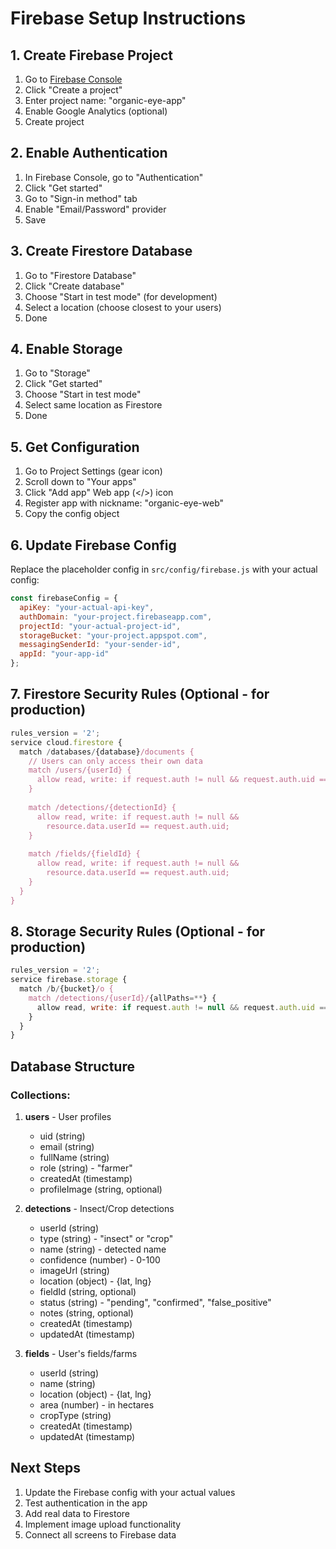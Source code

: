 ﻿# Firebase Setup Instructions

## 1. Create Firebase Project

1. Go to [Firebase Console](https://console.firebase.google.com/)
2. Click "Create a project"
3. Enter project name: "organic-eye-app"
4. Enable Google Analytics (optional)
5. Create project

## 2. Enable Authentication

1. In Firebase Console, go to "Authentication"
2. Click "Get started"
3. Go to "Sign-in method" tab
4. Enable "Email/Password" provider
5. Save

## 3. Create Firestore Database

1. Go to "Firestore Database"
2. Click "Create database"
3. Choose "Start in test mode" (for development)
4. Select a location (choose closest to your users)
5. Done

## 4. Enable Storage

1. Go to "Storage"
2. Click "Get started"
3. Choose "Start in test mode"
4. Select same location as Firestore
5. Done

## 5. Get Configuration

1. Go to Project Settings (gear icon)
2. Scroll down to "Your apps"
3. Click "Add app"  Web app (</>) icon
4. Register app with nickname: "organic-eye-web"
5. Copy the config object

## 6. Update Firebase Config

Replace the placeholder config in `src/config/firebase.js` with your actual config:

```javascript
const firebaseConfig = {
  apiKey: "your-actual-api-key",
  authDomain: "your-project.firebaseapp.com",
  projectId: "your-actual-project-id",
  storageBucket: "your-project.appspot.com",
  messagingSenderId: "your-sender-id",
  appId: "your-app-id"
};
```

## 7. Firestore Security Rules (Optional - for production)

```javascript
rules_version = '2';
service cloud.firestore {
  match /databases/{database}/documents {
    // Users can only access their own data
    match /users/{userId} {
      allow read, write: if request.auth != null && request.auth.uid == userId;
    }
    
    match /detections/{detectionId} {
      allow read, write: if request.auth != null && 
        resource.data.userId == request.auth.uid;
    }
    
    match /fields/{fieldId} {
      allow read, write: if request.auth != null && 
        resource.data.userId == request.auth.uid;
    }
  }
}
```

## 8. Storage Security Rules (Optional - for production)

```javascript
rules_version = '2';
service firebase.storage {
  match /b/{bucket}/o {
    match /detections/{userId}/{allPaths=**} {
      allow read, write: if request.auth != null && request.auth.uid == userId;
    }
  }
}
```

## Database Structure

### Collections:

1. **users** - User profiles
   - uid (string)
   - email (string)
   - fullName (string)
   - role (string) - "farmer"
   - createdAt (timestamp)
   - profileImage (string, optional)

2. **detections** - Insect/Crop detections
   - userId (string)
   - type (string) - "insect" or "crop"
   - name (string) - detected name
   - confidence (number) - 0-100
   - imageUrl (string)
   - location (object) - {lat, lng}
   - fieldId (string, optional)
   - status (string) - "pending", "confirmed", "false_positive"
   - notes (string, optional)
   - createdAt (timestamp)
   - updatedAt (timestamp)

3. **fields** - User's fields/farms
   - userId (string)
   - name (string)
   - location (object) - {lat, lng}
   - area (number) - in hectares
   - cropType (string)
   - createdAt (timestamp)
   - updatedAt (timestamp)

## Next Steps

1. Update the Firebase config with your actual values
2. Test authentication in the app
3. Add real data to Firestore
4. Implement image upload functionality
5. Connect all screens to Firebase data
